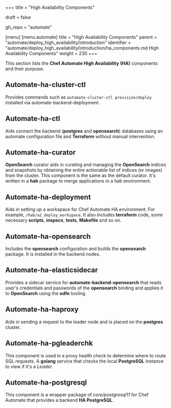 +++
title = "High Availability Components"

draft = false

gh_repo = "automate"

[menu]
  [menu.automate]
    title = "High Availability Components"
    parent = "automate/deploy_high_availability/introduction"
    identifier = "automate/deploy_high_availability/introduction/ha_components.md High Availability Components"
    weight = 230
+++

This section lists the **Chef Automate High Availability (HA)** components and their purpose.

## Automate-ha-cluster-ctl

Provides commands such as `automate-cluster-ctl provision/deploy` installed via automate-backend-deployment.

## Automate-ha-ctl

Aids connect the backend (**postgres** and **opensearch**) databases using an automate configuration file and **Terraform** without manual intervention.

## Automate-ha-curator

**OpenSearch** curator aids in curating and managing the **OpenSearch** indices and snapshots by obtaining the entire actionable list of indices (or images) from the cluster. This component is the same as the default curator. It's written in a **hab** package to merge applications in a hab environment.

## Automate-ha-deployment

Aids in setting up a workspace for Chef Automate HA environment. For example, `/hab/a2_deploy_workspace`. It also includes **terraform** code, some necessary **scripts**, **inspecs**, **tests**, **Makefile** and so on.

## Automate-ha-opensearch

Includes the **opensearch** configuration and builds the **opensearch** package. It is installed in the backend nodes.

## Automate-ha-elasticsidecar

Provides a sidecar service for **automate-backend-opensearch** that reads user's credentials and passwords of the **opensearch** binding and applies it to **OpenSearch** using the **odfe** tooling.

## Automate-ha-haproxy

Aids in sending a request to the leader node and is placed on the **postgres** cluster.

## Automate-ha-pgleaderchk

This component is used in a proxy health check to determine where to route SQL requests. A **golang** service that checks the local **PostgreSQL** instance to view if it's a *Leader*.

## Automate-ha-postgresql

This component is a wrapper package of *core/postgresql11* for Chef Automate that provides a backend **HA PostgreSQL**.
